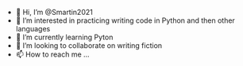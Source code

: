 - 👋 Hi, I’m @Smartin2021
- 👀 I’m interested in practicing writing code in Python and then other languages
- 🌱 I’m currently learning Pyton
- 💞️ I’m looking to collaborate on writing fiction
- 📫 How to reach me ...

<!---
Smartin2021/Smartin2021 is a ✨ special ✨ repository because its `README.md` (this file) appears on your GitHub profile.
You can click the Preview link to take a look at your changes.
--->
